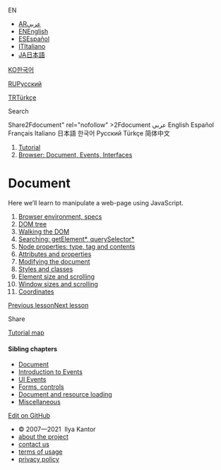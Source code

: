 EN

- <a href="https://ar.javascript.info/" class="supported-langs__link"><span class="supported-langs__brief">AR</span><span>عربي</span></a>
- <a href="document.html" class="supported-langs__link"><span class="supported-langs__brief">EN</span><span>English</span></a>
- <a href="https://es.javascript.info/document" class="supported-langs__link"><span class="supported-langs__brief">ES</span><span>Español</span></a>
- <a href="https://it.javascript.info/document" class="supported-langs__link"><span class="supported-langs__brief">IT</span><span>Italiano</span></a>
- <a href="https://ja.javascript.info/document" class="supported-langs__link"><span class="supported-langs__brief">JA</span><span>日本語</span></a>

<a href="https://ko.javascript.info/document" class="supported-langs__link"><span class="supported-langs__brief">KO</span><span>한국어</span></a>

<a href="document%22" class="supported-langs__link"><span class="supported-langs__brief">RU</span><span>Русский</span></a>

<a href="https://tr.javascript.info/" class="supported-langs__link"><span class="supported-langs__brief">TR</span><span>Türkçe</span></a>

<a href="https://zh.javascript.info/document" class="supported-langs__link"></a>

Search

<span class="share-icons__title">Share</span>2Fdocument" rel="nofollow" &gt;2Fdocument عربي English Español Français Italiano 日本語 한국어 Русский Türkçe 简体中文

1.  <a href="index.html" class="breadcrumbs__link"><span class="breadcrumbs__hidden-text">Tutorial</span></a>
2.  <span id="breadcrumb-1"><a href="ui.html" class="breadcrumbs__link"><span>Browser: Document, Events, Interfaces</span></a></span>

# Document

Here we’ll learn to manipulate a web-page using JavaScript.

1.  <a href="browser-environment.html" class="lessons-list__link">Browser environment, specs</a>
2.  <a href="dom-nodes.html" class="lessons-list__link">DOM tree</a>
3.  <a href="dom-navigation.html" class="lessons-list__link">Walking the DOM</a>
4.  <a href="searching-elements-dom.html" class="lessons-list__link">Searching: getElement*, querySelector*</a>
5.  <a href="basic-dom-node-properties.html" class="lessons-list__link">Node properties: type, tag and contents</a>
6.  <a href="dom-attributes-and-properties.html" class="lessons-list__link">Attributes and properties</a>
7.  <a href="modifying-document.html" class="lessons-list__link">Modifying the document</a>
8.  <a href="styles-and-classes.html" class="lessons-list__link">Styles and classes</a>
9.  <a href="size-and-scroll.html" class="lessons-list__link">Element size and scrolling</a>
10. <a href="size-and-scroll-window.html" class="lessons-list__link">Window sizes and scrolling</a>
11. <a href="coordinates.html" class="lessons-list__link">Coordinates</a>

<a href="ui.html" class="page__nav page__nav_prev"><span class="page__nav-text"><span class="page__nav-text-shortcut"></span></span><span class="page__nav-text-alternate">Previous lesson</span></a><a href="browser-environment.html" class="page__nav page__nav_next"><span class="page__nav-text"><span class="page__nav-text-shortcut"></span></span><span class="page__nav-text-alternate">Next lesson</span></a>

<span class="share-icons__title">Share</span><a href="https://twitter.com/share?url=https%3A%2F%2Fjavascript.info%2Fdocument" class="share share_tw"></a><a href="https://www.facebook.com/sharer/sharer.php?s=100&amp;p%5Burl%5D=https%3A%2F%2Fjavascript.info%2Fdocument" class="share share_fb"></a>

<a href="tutorial/map.html" class="map"><span class="map__text">Tutorial map</span></a>

<a href="tutorial/map.html" class="map"></a>

#### Sibling chapters

- <a href="document.html" class="sidebar__link">Document</a>
- <a href="events.html" class="sidebar__link">Introduction to Events</a>
- <a href="event-details.html" class="sidebar__link">UI Events</a>
- <a href="forms-controls.html" class="sidebar__link">Forms, controls</a>
- <a href="loading.html" class="sidebar__link">Document and resource loading</a>
- <a href="ui-misc.html" class="sidebar__link">Miscellaneous</a>

<a href="https://twitter.com/share?url=https%3A%2F%2Fjavascript.info%2Fdocument" class="share share_tw sidebar__share"></a><a href="https://www.facebook.com/sharer/sharer.php?s=100&amp;p%5Burl%5D=https%3A%2F%2Fjavascript.info%2Fdocument" class="share share_fb sidebar__share"></a> <a href="https://github.com/javascript-tutorial/en.javascript.info/blob/master/2-ui/1-document" class="sidebar__link">Edit on GitHub</a>

- © 2007—2021  Ilya Kantor
- <a href="about.html" class="page-footer__link">about the project</a>
- <a href="about.html#contact-us" class="page-footer__link">contact us</a>
- <a href="terms.html" class="page-footer__link">terms of usage</a>
- <a href="privacy.html" class="page-footer__link">privacy policy</a>
